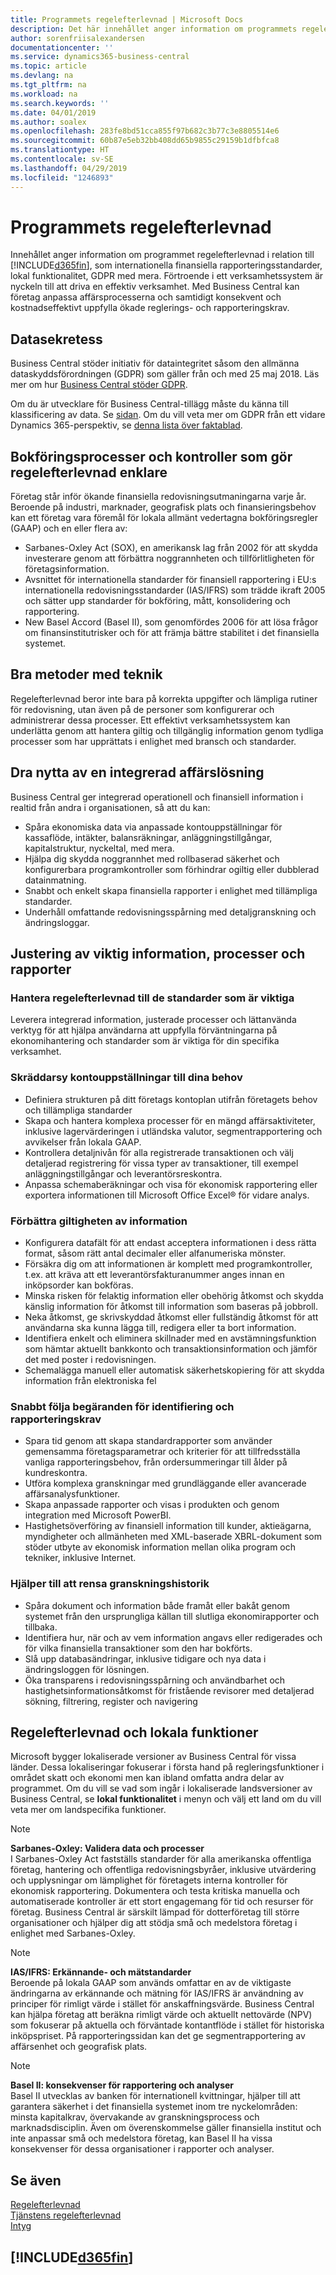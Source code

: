 ```yaml
---
title: Programmets regelefterlevnad | Microsoft Docs
description: Det här innehållet anger information om programmets regelefterlevnad i relation till Business Central.
author: sorenfriisalexandersen
documentationcenter: ''
ms.service: dynamics365-business-central
ms.topic: article
ms.devlang: na
ms.tgt_pltfrm: na
ms.workload: na
ms.search.keywords: ''
ms.date: 04/01/2019
ms.author: soalex
ms.openlocfilehash: 283fe8bd51cca855f97b682c3b77c3e8805514e6
ms.sourcegitcommit: 60b87e5eb32bb408dd65b9855c29159b1dfbfca8
ms.translationtype: HT
ms.contentlocale: sv-SE
ms.lasthandoff: 04/29/2019
ms.locfileid: "1246893"
---
```

# <a name="application-compliance"></a>Programmets regelefterlevnad
Innehållet anger information om programmet regelefterlevnad i relation till [!INCLUDE[d365fin](../includes/d365fin_md.md)], som internationella finansiella rapporteringsstandarder, lokal funktionalitet, GDPR med mera. Förtroende i ett verksamhetssystem är nyckeln till att driva en effektiv verksamhet. Med Business Central kan företag anpassa affärsprocesserna och samtidigt konsekvent och kostnadseffektivt uppfylla ökade reglerings- och rapporteringskrav.

## <a name="data-privacy"></a>Datasekretess  
Business Central stöder initiativ för dataintegritet såsom den allmänna dataskyddsförordningen (GDPR) som gäller från och med 25 maj 2018. Läs mer om hur [Business Central stöder GDPR](../admin-responding-to-requests-about-personal-data.md).  

Om du är utvecklare för Business Central-tillägg måste du känna till klassificering av data. Se [sidan](/dynamics365/business-central/dev-itpro/developer/devenv-classifying-data).
Om du vill veta mer om GDPR från ett vidare Dynamics 365-perspektiv, se [denna lista över faktablad](/dynamics365/get-started/gdpr/).

## <a name="accounting-processes-and-controls-to-aid-compliance"></a>Bokföringsprocesser och kontroller som gör regelefterlevnad enklare  
Företag står inför ökande finansiella redovisningsutmaningarna varje år. Beroende på industri, marknader, geografisk plats och finansieringsbehov kan ett företag vara föremål för lokala allmänt vedertagna bokföringsregler (GAAP) och en eller flera av:
- Sarbanes-Oxley Act (SOX), en amerikansk lag från 2002 för att skydda investerare genom att förbättra noggrannheten och tillförlitligheten för företagsinformation.
- Avsnittet för internationella standarder för finansiell rapportering i EU:s internationella redovisningsstandarder (IAS/IFRS) som trädde ikraft 2005 och sätter upp standarder för bokföring, mått, konsolidering och rapportering.
- New Basel Accord (Basel II), som genomfördes 2006 för att lösa frågor om finansinstitutrisker och för att främja bättre stabilitet i det finansiella systemet.

## <a name="good-practices-with-technology"></a>Bra metoder med teknik
Regelefterlevnad beror inte bara på korrekta uppgifter och lämpliga rutiner för redovisning, utan även på de personer som konfigurerar och administrerar dessa processer. Ett effektivt verksamhetssystem kan underlätta genom att hantera giltig och tillgänglig information genom tydliga processer som har upprättats i enlighet med bransch och standarder.

## <a name="realize-the-benefits-of-an-integrated-business-management-solution"></a>Dra nytta av en integrerad affärslösning  
Business Central ger integrerad operationell och finansiell information i realtid från andra i organisationen, så att du kan:
- Spåra ekonomiska data via anpassade kontouppställningar för kassaflöde, intäkter, balansräkningar, anläggningstillgångar, kapitalstruktur, nyckeltal, med mera.
- Hjälpa dig skydda noggrannhet med rollbaserad säkerhet och konfigurerbara programkontroller som förhindrar ogiltig eller dubblerad datainmatning.
- Snabbt och enkelt skapa finansiella rapporter i enlighet med tillämpliga standarder.
- Underhåll omfattande redovisningsspårning med detaljgranskning och ändringsloggar.

## <a name="gain-control-of-critical-information-processes-and-reports"></a>Justering av viktig information, processer och rapporter

### <a name="manage-compliance-to-the-standards-that-matter"></a>Hantera regelefterlevnad till de standarder som är viktiga
Leverera integrerad information, justerade processer och lättanvända verktyg för att hjälpa användarna att uppfylla förväntningarna på ekonomihantering och standarder som är viktiga för din specifika verksamhet.

### <a name="tailor-account-schedules-to-your-needs"></a>Skräddarsy kontouppställningar till dina behov
- Definiera strukturen på ditt företags kontoplan utifrån företagets behov och tillämpliga standarder
- Skapa och hantera komplexa processer för en mängd affärsaktiviteter, inklusive lagervärderingen i utländska valutor, segmentrapportering och avvikelser från lokala GAAP.
- Kontrollera detaljnivån för alla registrerade transaktionen och välj detaljerad registrering för vissa typer av transaktioner, till exempel anläggningstillgångar och leverantörsreskontra.
- Anpassa schemaberäkningar och visa för ekonomisk rapportering eller exportera informationen till Microsoft Office Excel® för vidare analys.

### <a name="improve-information-validity"></a>Förbättra giltigheten av information
- Konfigurera datafält för att endast acceptera informationen i dess rätta format, såsom rätt antal decimaler eller alfanumeriska mönster.
- Försäkra dig om att informationen är komplett med programkontroller, t.ex. att kräva att ett leverantörsfakturanummer anges innan en inköpsorder kan bokföras.
- Minska risken för felaktig information eller obehörig åtkomst och skydda känslig information för åtkomst till information som baseras på jobbroll.
- Neka åtkomst, ge skrivskyddad åtkomst eller fullständig åtkomst för att användarna ska kunna lägga till, redigera eller ta bort information.
- Identifiera enkelt och eliminera skillnader med en avstämningsfunktion som hämtar aktuellt bankkonto och transaktionsinformation och jämför det med poster i redovisningen.
- Schemalägga manuell eller automatisk säkerhetskopiering för att skydda information från elektroniska fel

### <a name="comply-quickly-with-discovery-requests-and-reporting-demands"></a>Snabbt följa begäranden för identifiering och rapporteringskrav
- Spara tid genom att skapa standardrapporter som använder gemensamma företagsparametrar och kriterier för att tillfredsställa vanliga rapporteringsbehov, från ordersummeringar till ålder på kundreskontra.
- Utföra komplexa granskningar med grundläggande eller avancerade affärsanalysfunktioner.
- Skapa anpassade rapporter och visas i produkten och genom integration med Microsoft PowerBI.
- Hastighetsöverföring av finansiell information till kunder, aktieägarna, myndigheter och allmänheten med XML-baserade XBRL-dokument som stöder utbyte av ekonomisk information mellan olika program och tekniker, inklusive Internet.

### <a name="help-ensure-clear-audit-trails"></a>Hjälper till att rensa granskningshistorik
- Spåra dokument och information både framåt eller bakåt genom systemet från den ursprungliga källan till slutliga ekonomirapporter och tillbaka.
- Identifiera hur, när och av vem information angavs eller redigerades och för vilka finansiella transaktioner som den har bokförts.
- Slå upp databasändringar, inklusive tidigare och nya data i ändringsloggen för lösningen.
- Öka transparens i redovisningsspårning och användbarhet och hastighetsinformationsåtkomst för fristående revisorer med detaljerad sökning, filtrering, register och navigering

## <a name="compliance-and-local-functionality"></a>Regelefterlevnad och lokala funktioner
Microsoft bygger lokaliserade versioner av Business Central för vissa länder. Dessa lokaliseringar fokuserar i första hand på regleringsfunktioner i området skatt och ekonomi men kan ibland omfatta andra delar av programmet. Om du vill se vad som ingår i lokaliserade landsversioner av Business Central, se **lokal funktionalitet** i menyn och välj ett land om du vill veta mer om landspecifika funktioner.

> [!NOTE]  
>  **Sarbanes-Oxley: Validera data och processer**  
> I Sarbanes-Oxley Act fastställs standarder för alla amerikanska offentliga företag, hantering och offentliga redovisningsbyråer, inklusive utvärdering och upplysningar om lämplighet för företagets interna kontroller för ekonomisk rapportering. Dokumentera och testa kritiska manuella och automatiserade kontroller är ett stort engagemang för tid och resurser för företag. Business Central är särskilt lämpad för dotterföretag till större organisationer och hjälper dig att stödja små och medelstora företag i enlighet med Sarbanes-Oxley.

> [!NOTE]  
> **IAS/IFRS: Erkännande- och mätstandarder**  
> Beroende på lokala GAAP som används omfattar en av de viktigaste ändringarna av erkännande och mätning för IAS/IFRS är användning av principer för rimligt värde i stället för anskaffningsvärde. Business Central kan hjälpa företag att beräkna rimligt värde och aktuellt nettovärde (NPV) som fokuserar på aktuella och förväntade kontantflöde i stället för historiska inköpspriset. På rapporteringssidan kan det ge segmentrapportering av affärsenhet och geografisk plats.

> [!NOTE]  
> **Basel II: konsekvenser för rapportering och analyser**  
> Basel II utvecklas av banken för internationell kvittningar, hjälper till att garantera säkerhet i det finansiella systemet inom tre nyckelområden: minsta kapitalkrav, övervakande av granskningsprocess och marknadsdisciplin. Även om överenskommelse gäller finansiella institut och inte anpassar små och medelstora företag, kan Basel II ha vissa konsekvenser för dessa organisationer i rapporter och analyser.

## <a name="see-also"></a>Se även  
[Regelefterlevnad](compliance-overview.md)  
[Tjänstens regelefterlevnad](compliance-service-compliance.md)  
[Intyg](compliance-certifications.md)  

 ## [!INCLUDE[d365fin](../includes/free_trial_md.md)]  
 
